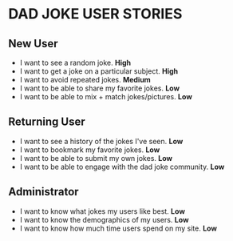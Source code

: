 # DAD JOKE USER STORIES

## New User
- I want to see  a random joke. **High**
- I want to get a joke on a particular subject. **High**
- I want to avoid repeated jokes. **Medium**
- I want to be able to share my favorite jokes. **Low**
- I want to be able to mix + match jokes/pictures. **Low**

## Returning User
- I want to see a history of the jokes I've seen. **Low**
- I want to bookmark my favorite jokes. **Low**
- I want to be able to submit my own jokes. **Low**
- I want to be able to engage with the dad joke community. **Low**

## Administrator
- I want to know what jokes my users like best. **Low**
- I want to know the demographics of my users. **Low**
- I want to know how much time users spend on my site. **Low**